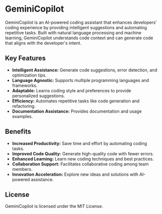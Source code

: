 # GeminiCopilot

GeminiCopilot is an AI-powered coding assistant that enhances developers' coding experience by providing intelligent suggestions and automating repetitive tasks. Built with natural language processing and machine learning, GeminiCopilot understands code context and can generate code that aligns with the developer's intent.

## Key Features

* **Intelligent Assistance:** Generate code suggestions, error detection, and optimization tips.
* **Language Agnostic:** Supports multiple programming languages and frameworks.
* **Adaptable:** Learns coding style and preferences to provide personalized suggestions.
* **Efficiency:** Automates repetitive tasks like code generation and refactoring.
* **Documentation Assistance:** Provides documentation and usage examples.

## Benefits

* **Increased Productivity:** Save time and effort by automating coding tasks.
* **Improved Code Quality:** Generate high-quality code with fewer errors.
* **Enhanced Learning:** Learn new coding techniques and best practices.
* **Collaboration Support:** Facilitates collaborative coding among team members.
* **Innovation Acceleration:** Explore new ideas and solutions with AI-powered assistance.

## License

GeminiCopilot is licensed under the MIT License.
